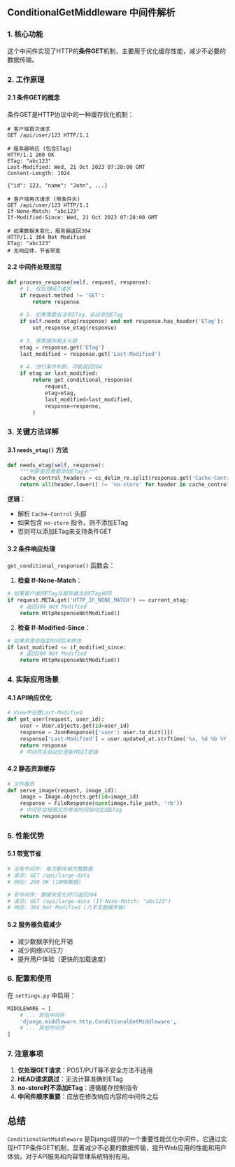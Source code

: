 ## ConditionalGetMiddleware 中间件解析

### 1. **核心功能**

这个中间件实现了HTTP的**条件GET**机制，主要用于优化缓存性能，减少不必要的数据传输。

### 2. **工作原理**

#### 2.1 条件GET的概念

条件GET是HTTP协议中的一种缓存优化机制：

```http
# 客户端首次请求
GET /api/user/123 HTTP/1.1

# 服务器响应 (包含ETag)
HTTP/1.1 200 OK
ETag: "abc123"
Last-Modified: Wed, 21 Oct 2023 07:28:00 GMT
Content-Length: 1024

{"id": 123, "name": "John", ...}

# 客户端再次请求 (带条件头)
GET /api/user/123 HTTP/1.1
If-None-Match: "abc123"
If-Modified-Since: Wed, 21 Oct 2023 07:28:00 GMT

# 如果数据未变化，服务器返回304
HTTP/1.1 304 Not Modified
ETag: "abc123"
# 无响应体，节省带宽
```

#### 2.2 中间件处理流程

```python
def process_response(self, request, response):
    # 1. 仅处理GET请求
    if request.method != 'GET':
        return response
    
    # 2. 如果需要且没有ETag，自动添加ETag
    if self.needs_etag(response) and not response.has_header('ETag'):
        set_response_etag(response)
    
    # 3. 获取缓存相关头部
    etag = response.get('ETag')
    last_modified = response.get('Last-Modified')
    
    # 4. 进行条件判断，可能返回304
    if etag or last_modified:
        return get_conditional_response(
            request,
            etag=etag,
            last_modified=last_modified, 
            response=response,
        )
```

### 3. **关键方法详解**

#### 3.1 `needs_etag()` 方法

```python
def needs_etag(self, response):
    """判断是否需要添加ETag头"""
    cache_control_headers = cc_delim_re.split(response.get('Cache-Control', ''))
    return all(header.lower() != 'no-store' for header in cache_control_headers)
```

**逻辑**：
- 解析 `Cache-Control` 头部
- 如果包含 `no-store` 指令，则不添加ETag
- 否则可以添加ETag来支持条件GET

#### 3.2 条件响应处理

`get_conditional_response()` 函数会：

1. **检查 If-None-Match**：
```python
# 如果客户端的ETag与服务器当前ETag相同
if request.META.get('HTTP_IF_NONE_MATCH') == current_etag:
    # 返回304 Not Modified
    return HttpResponseNotModified()
```

2. **检查 If-Modified-Since**：
```python
# 如果资源自指定时间后未修改
if last_modified <= if_modified_since:
    # 返回304 Not Modified  
    return HttpResponseNotModified()
```

### 4. **实际应用场景**

#### 4.1 API响应优化

```python
# View中设置Last-Modified
def get_user(request, user_id):
    user = User.objects.get(id=user_id)
    response = JsonResponse({'user': user.to_dict()})
    response['Last-Modified'] = user.updated_at.strftime('%a, %d %b %Y %H:%M:%S GMT')
    return response
    # 中间件会自动处理条件GET逻辑
```

#### 4.2 静态资源缓存

```python
# 文件服务
def serve_image(request, image_id):
    image = Image.objects.get(id=image_id)
    response = FileResponse(open(image.file_path, 'rb'))
    # 中间件会根据文件修改时间自动生成ETag
    return response
```

### 5. **性能优势**

#### 5.1 带宽节省

```python
# 没有中间件: 每次都传输完整数据
# 请求: GET /api/large-data
# 响应: 200 OK (10MB数据)

# 有中间件: 数据未变化时只返回304
# 请求: GET /api/large-data (If-None-Match: "abc123")  
# 响应: 304 Not Modified (几乎无数据传输)
```

#### 5.2 服务器负载减少

- 减少数据序列化开销
- 减少网络I/O压力
- 提升用户体验（更快的加载速度）

### 6. **配置和使用**

在 `settings.py` 中启用：

```python
MIDDLEWARE = [
    # ... 其他中间件
    'django.middleware.http.ConditionalGetMiddleware',
    # ... 其他中间件
]
```

### 7. **注意事项**

1. **仅处理GET请求**：POST/PUT等不安全方法不适用
2. **HEAD请求跳过**：无法计算准确的ETag
3. **no-store时不添加ETag**：遵循缓存控制指令
4. **中间件顺序重要**：应放在修改响应内容的中间件之后

## 总结

`ConditionalGetMiddleware` 是Django提供的一个重要性能优化中间件，它通过实现HTTP条件GET机制，显著减少不必要的数据传输，提升Web应用的性能和用户体验。对于API服务和内容管理系统特别有用。